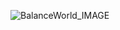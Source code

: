 ![BalanceWorld_IMAGE](https://github.com/heewhy/Edu_CSharp/assets/149549575/4ba23f91-bd18-48b2-80b8-6aac84033afe)
